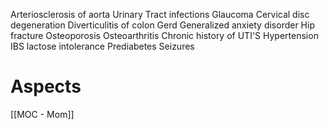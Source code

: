 Arteriosclerosis of aorta 
Urinary Tract infections
Glaucoma
Cervical disc degeneration
Diverticulitis of colon
Gerd
Generalized anxiety disorder
Hip fracture
Osteoporosis
Osteoarthritis
Chronic history of UTI'S
Hypertension
IBS
lactose intolerance
Prediabetes
Seizures
# Aspects
[[MOC - Mom]]